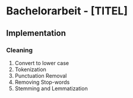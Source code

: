 # Bachelorarbeit - [TITEL]

## Implementation
### Cleaning
1. Convert to lower case
2. Tokenization
3. Punctuation Removal
4. Removing Stop-words
5. Stemming and Lemmatization
